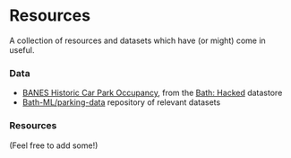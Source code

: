 # Resources

A collection of resources and datasets which have (or might) come in useful.

### Data

* [BANES Historic Car Park Occupancy](https://data.bathhacked.org/Government-and-Society/BANES-Historic-Car-Park-Occupancy/x29s-cczc), from the [Bath: Hacked](https://www.bathhacked.org/) datastore
* [Bath-ML/parking-data](https://github.com/Bath-ML/parking-data) repository of relevant datasets

### Resources

(Feel free to add some!)